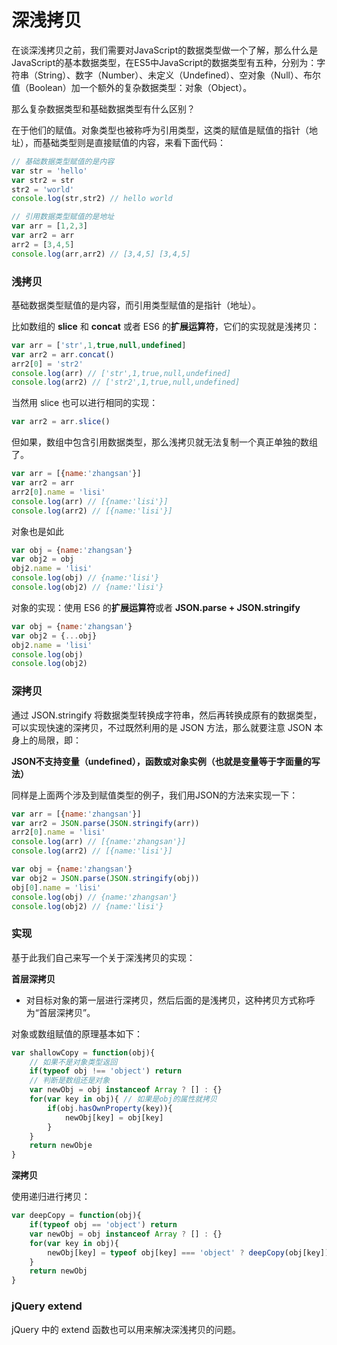 # 深浅拷贝

在谈深浅拷贝之前，我们需要对JavaScript的数据类型做一个了解，那么什么是JavaScript的基本数据类型，在ES5中JavaScript的数据类型有五种，分别为：字符串（String）、数字（Number）、未定义（Undefined）、空对象（Null）、布尔值（Boolean）加一个额外的复杂数据类型：对象（Object）。

那么复杂数据类型和基础数据类型有什么区别？

在于他们的赋值。对象类型也被称呼为引用类型，这类的赋值是赋值的指针（地址），而基础类型则是直接赋值的内容，来看下面代码：

```javascript
// 基础数据类型赋值的是内容
var str = 'hello'
var str2 = str
str2 = 'world'
console.log(str,str2) // hello world
```

```javascript
// 引用数据类型赋值的是地址
var arr = [1,2,3]
var arr2 = arr
arr2 = [3,4,5]
console.log(arr,arr2) // [3,4,5] [3,4,5]
```

### 浅拷贝

基础数据类型赋值的是内容，而引用类型赋值的是指针（地址）。

比如数组的 **slice** 和 **concat** 或者 ES6 的**扩展运算符**，它们的实现就是浅拷贝：

```javascript
var arr = ['str',1,true,null,undefined]
var arr2 = arr.concat()
arr2[0] = 'str2'
console.log(arr) // ['str',1,true,null,undefined]
console.log(arr2) // ['str2',1,true,null,undefined]
```

当然用 slice 也可以进行相同的实现：

```javascript
var arr2 = arr.slice()
```

但如果，数组中包含引用数据类型，那么浅拷贝就无法复制一个真正单独的数组了。

```javascript
var arr = [{name:'zhangsan'}]
var arr2 = arr
arr2[0].name = 'lisi'
console.log(arr) // [{name:'lisi'}]
console.log(arr2) // [{name:'lisi'}]
```

对象也是如此

```javascript
var obj = {name:'zhangsan'}
var obj2 = obj
obj2.name = 'lisi'
console.log(obj) // {name:'lisi'}
console.log(obj2) // {name:'lisi'}
```

对象的实现：使用 ES6 的**扩展运算符**或者 **JSON.parse + JSON.stringify**

```javascript
var obj = {name:'zhangsan'}
var obj2 = {...obj}
obj2.name = 'lisi'
console.log(obj)
console.log(obj2)
```



### 深拷贝

通过 JSON.stringify 将数据类型转换成字符串，然后再转换成原有的数据类型，可以实现快速的深拷贝，不过既然利用的是 JSON 方法，那么就要注意 JSON 本身上的局限，即：

**JSON不支持变量（undefined），函数或对象实例（也就是变量等于字面量的写法）**

同样是上面两个涉及到赋值类型的例子，我们用JSON的方法来实现一下：

```javascript
var arr = [{name:'zhangsan'}]
var arr2 = JSON.parse(JSON.stringify(arr))
arr2[0].name = 'lisi'
console.log(arr) // [{name:'zhangsan'}]
console.log(arr2) // [{name:'lisi'}]
```

```javascript
var obj = {name:'zhangsan'}
var obj2 = JSON.parse(JSON.stringify(obj))
obj[0].name = 'lisi'
console.log(obj) // {name:'zhangsan'}
console.log(obj2) // {name:'lisi'}
```

### 实现

基于此我们自己来写一个关于深浅拷贝的实现：

**首层深拷贝**

- 对目标对象的第一层进行深拷贝，然后后面的是浅拷贝，这种拷贝方式称呼为“首层深拷贝”。

对象或数组赋值的原理基本如下：

```javascript
var shallowCopy = function(obj){
    // 如果不是对象类型返回
    if(typeof obj !== 'object') return
    // 判断是数组还是对象
    var newObj = obj instanceof Array ? [] : {}
    for(var key in obj){ // 如果是obj的属性就拷贝
        if(obj.hasOwnProperty(key)){
            newObj[key] = obj[key]
        }
    }
    return newObje
}
```

**深拷贝**

使用递归进行拷贝：

```javascript
var deepCopy = function(obj){
    if(typeof obj == 'object') return 
    var newObj = obj instanceof Array ? [] : {}
    for(var key in obj){
        newObj[key] = typeof obj[key] === 'object' ? deepCopy(obj[key]) : obj[key]
    }
    return newObj
}
```



### jQuery extend

jQuery 中的 extend 函数也可以用来解决深浅拷贝的问题。